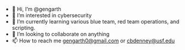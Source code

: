 - 👋 Hi, I’m @gengarth
- 👀 I’m interested in cybersecurity
- 🌱 I’m currently learning various blue team, red team operations, and scripting.
- 💞️ I’m looking to collaborate on anything
- 📫 How to reach me gengarth0@gmail.com or cbdenney@usf.edu



<!---
gengarth/gengarth is a ✨ special ✨ repository because its `README.md` (this file) appears on your GitHub profile.
You can click the Preview link to take a look at your changes.
--->
